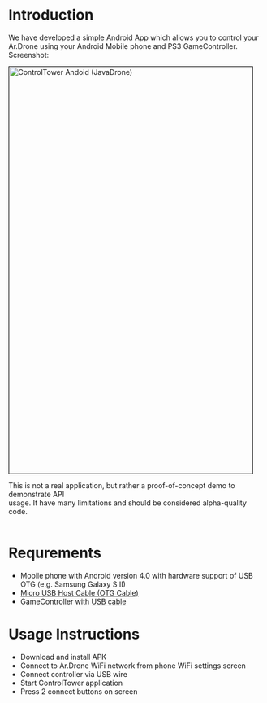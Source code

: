 # Introduction #

We have developed a simple Android App which allows you to control your Ar.Drone
using your Android Mobile phone and PS3 GameController. Screenshot:

<img src='http://farm9.staticflickr.com/8033/8004498263_4e84346ddd_o.png' alt='ControlTower Andoid (JavaDrone)' border='1px' width='480' height='800'>

This is not a real application, but rather a proof-of-concept demo to demonstrate API<br>
usage. It have many limitations and should be considered alpha-quality code.<br>
<br>
<h1>Requrements</h1>
<ul><li>Mobile phone with Android version 4.0 with hardware support of USB OTG (e.g. Samsung Galaxy S II)<br>
</li><li><a href='http://www.amazon.com/gp/product/B005OOJPKS/ref=as_li_ss_tl?ie=UTF8&camp=1789&creative=390957&creativeASIN=B005OOJPKS&linkCode=as2&tag=wwwcrocodilorg'>Micro USB Host Cable (OTG Cable)</a><img src='http://www.assoc-amazon.com/e/ir?t=wwwcrocodilorg&l=as2&o=1&a=B005OOJPKS' alt='' border='0' width='1' height='1' />
</li><li>GameController with <a href='http://www.amazon.com/gp/product/B002D23KJQ/ref=as_li_ss_tl?ie=UTF8&camp=1789&creative=390957&creativeASIN=B002D23KJQ&linkCode=as2&tag=wwwcrocodilorg'>USB cable</a><img src='http://www.assoc-amazon.com/e/ir?t=wwwcrocodilorg&l=as2&o=1&a=B002D23KJQ' alt='' border='0' width='1' height='1' /></li></ul>


<h1>Usage Instructions</h1>

<ul><li>Download and install APK<br>
</li><li>Connect to Ar.Drone WiFi network from phone WiFi settings screen<br>
</li><li>Connect controller via USB wire<br>
</li><li>Start ControlTower application<br>
</li><li>Press 2 connect buttons on screen</li></ul>
